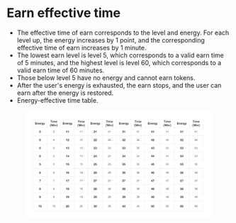 # Earn effective time

* The effective time of earn corresponds to the level and energy. For each level up, the energy increases by 1 point, and the corresponding effective time of earn increases by 1 minute.
* The lowest earn level is level 5, which corresponds to a valid earn time of 5 minutes, and the highest level is level 60, which corresponds to a valid earn time of 60 minutes.
* Those below level 5 have no energy and cannot earn tokens.
* After the user's energy is exhausted, the earn stops, and the user can earn after the energy is restored.
* Energy-effective time table.

<figure><img src="../.gitbook/assets/energy-time.png" alt=""><figcaption></figcaption></figure>
